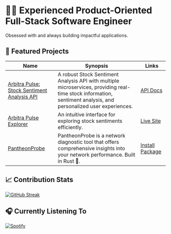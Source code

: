 # 👨‍💻 Experienced Product-Oriented Full-Stack Software Engineer

Obsessed with and always building impactful applications.

## 🚀 Featured Projects

| Name | Synopsis | Links |
| --- | --- | --- |
| [Arbitra Pulse: Stock Sentiment Analysis API](https://github.com/0xTxbi/arbitra-pulse) | A robust Stock Sentiment Analysis API with multiple microservices, providing real-time stock information, sentiment analysis, and personalized user experiences. | [API Docs](#) |
| [Arbitra Pulse Explorer](https://github.com/0xTxbi/arbitra-pulse-explorer) | An intuitive interface for exploring stock sentiments efficiently. | [Live Site](https://arbitra-pulse-explorer.vercel.app) |
| [PantheonProbe](https://github.com/0xTxbi/pantheon-probe) | PantheonProbe is a network diagnostic tool that offers comprehensive insights into your network performance. Built in Rust 🦀. | [Install Package](https://crates.io/crates/pantheon-probe) |

## 📈 Contribution Stats

[![GitHub Streak](https://streak-stats.demolab.com?user=0xTxbi&theme=react&hide_border=true&border_radius=2.5)](https://github.com/0xTxbi)

## 🎧 Currently Listening To

[![Spotify](https://spotify-github-profile.vercel.app/api/view?uid=1l3k7yrdl4db79q1vxzjyz6au&cover_image=true&theme=natemoo-re&show_offline=false&background_color=121212&interchange=true&bar_color_cover=true&bar_color=53b14f)](https://spotify-github-profile.vercel.app/api/view?uid=1l3k7yrdl4db79q1vxzjyz6au&redirect=true)
